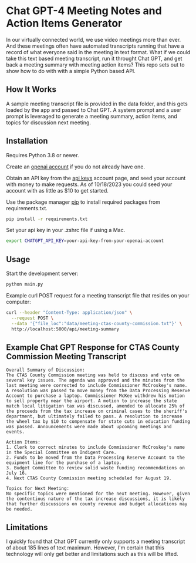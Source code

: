 # Chat GPT-4 Meeting Notes and Action Items Generator

In our virtually connected world, we use video meetings more than ever.  And these meetings often have automated transcripts running that have a record of what everyone said in the meeting in text format.  What if we could take this text based meeting transcript, run it throught Chat GPT, and get back a meeting summary with meeting action items?  This repo sets out to show how to do with with a simple Python based API.

## How It Works

A sample meeting transcript file is provided in the data folder, and this gets loaded by the app and passed to Chat GPT.  A system prompt and a user prompt is leveraged to generate a meeting summary, action items, and topics for discussion next meeting.

## Installation

Requires Python 3.8 or newer.

Create an [openai account](https://platform.openai.com/) if you do not already have one.

Obtain an API key from the [api keys](https://platform.openai.com/account/api-keys) account page, and seed your account with money to make requests. 
As of 10/18/2023 you could seed your account with as little as $10 to get started.

Use the package manager [pip](https://pip.pypa.io/en/stable/) to install required packages from requirements.txt.

```bash
pip install -r requirements.txt
```

Set your api key in your .zshrc file if using a Mac.

```bash
export CHATGPT_API_KEY=your-api-key-from-your-openai-account
```

## Usage

Start the development server:

```bash
python main.py
```

Example curl POST request for a meeting transcript file that resides on your computer:

```bash
curl --header "Content-Type: application/json" \
  --request POST \
  --data '{"file_loc":"data/meeting-ctas-county-commission.txt"}' \
  http://localhost:5000/api/meeting-summary
```


## Example Chat GPT Response for CTAS County Commission Meeting Transcript
```
Overall Summary of Discussion:
The CTAS County Commission meeting was held to discuss and vote on several key issues. The agenda was approved and the minutes from the last meeting were corrected to include Commissioner McCroskey's name. A resolution was passed to move money from the Data Processing Reserve Account to purchase a laptop. Commissioner McKee withdrew his motion to sell property near the airport. A motion to increase the state match local litigation tax was discussed, amended to allocate 25% of the proceeds from the tax increase on criminal cases to the sheriff's department, but ultimately failed to pass. A resolution to increase the wheel tax by $10 to compensate for state cuts in education funding was passed. Announcements were made about upcoming meetings and events.

Action Items:
1. Clerk to correct minutes to include Commissioner McCroskey's name in the Special Committee on Indigent Care.
2. Funds to be moved from the Data Processing Reserve Account to the equipment line for the purchase of a laptop.
3. Budget Committee to review solid waste funding recommendations on July 16.
4. Next CTAS County Commission meeting scheduled for August 19.

Topics for Next Meeting:
No specific topics were mentioned for the next meeting. However, given the contentious nature of the tax increase discussions, it is likely that further discussions on county revenue and budget allocations may be needed.
```

## Limitations

I quickly found that Chat GPT currently only supports a meeting transcript of about 185 lines of text maximum.  However, I'm certain that this technology will only get better and limitations such as this will be lifted.
